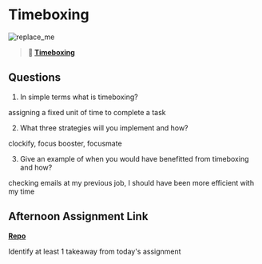 # Timeboxing

![replace_me](https://codeworks.blob.core.windows.net/public/assets/img/illustrations/placeholder.svg)
> **📖 [Timeboxing](https://codeworksacademy.com/fs-student-guide/resources/wk5/03-Timeboxing)**

## Questions

1. In simple terms what is timeboxing?

assigning a fixed unit of time to complete a task

2. What three strategies will you implement and how?

clockify, focus booster, focusmate

3. Give an example of when you would have benefitted from timeboxing and how?

checking emails at my previous job, I should have been more efficient with my time

## Afternoon Assignment Link

**[Repo](https://github.com/KellyWemmer/universe)**

Identify at least 1 takeaway from today's assignment
